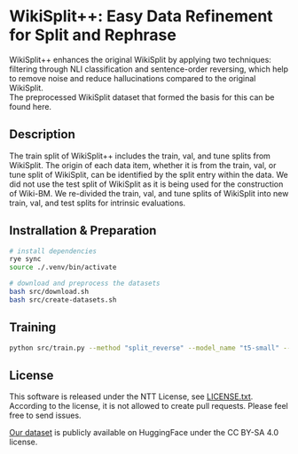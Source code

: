 # WikiSplit++: Easy Data Refinement for Split and Rephrase

WikiSplit++ enhances the original WikiSplit by applying two techniques: filtering through NLI classification and sentence-order reversing, which help to remove noise and reduce hallucinations compared to the original WikiSplit.  
The preprocessed WikiSplit dataset that formed the basis for this can be found here.


## Description

The train split of WikiSplit++ includes the train, val, and tune splits from WikiSplit.
The origin of each data item, whether it is from the train, val, or tune split of WikiSplit, can be identified by the split entry within the data.
We did not use the test split of WikiSplit as it is being used for the construction of Wiki-BM.
We re-divided the train, val, and tune splits of WikiSplit into new train, val, and test splits for intrinsic evaluations.


## Instrallation & Preparation


```bash
# install dependencies
rye sync
source ./.venv/bin/activate

# download and preprocess the datasets
bash src/download.sh
bash src/create-datasets.sh
```


## Training

```bash
python src/train.py --method "split_reverse" --model_name "t5-small" --dataset_dir "./datasets" --dataset_name "wiki-split/entailment"
```

## License

This software is released under the NTT License, see [LICENSE.txt](https://github.com/nttcslab-nlp/wikisplit-pp/blob/main/LICENSE.txt).  
According to the license, it is not allowed to create pull requests. Please feel free to send issues.

[Our dataset](https://huggingface.co/datasets/cl-nagoya/wikisplit-pp) is publicly available on HuggingFace under the CC BY-SA 4.0 license.